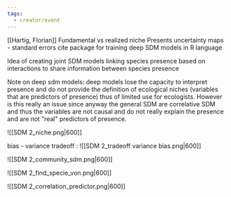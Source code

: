 ```yaml
---
tags:
  - creator/event
---
```

[[Hartig, Florian]]
Fundamental vs realized niche
Presents uncertainty maps - standard errors
cite package for training deep SDM models in R language

Idea of creating joint SDM models linking species presence based on interactions to share information between species presence

Note on deep sdm models: deep models lose the capacity to interpret presence and do not provide the definition of ecological niches (variables that are predictors of presence) thus of limited use for ecologists. However is this really an issue since anyway the general SDM are correlative SDM and thus the variables are not causal and do not really explain the presence and are not "real" predictors of presence.

![[SDM 2_niche.png|600]]

bias - variance tradeoff : 
![[SDM 2_tradeoff variance bias.png|600]]

![[SDM 2_community_sdm.png|600]]

![[SDM 2_find_specie_von.png|600]]

![[SDM 2_correlation_predictor.png|600]]

